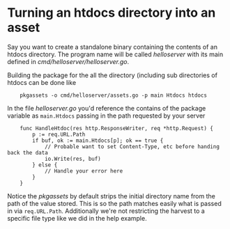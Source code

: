 
# Turning an htdocs directory into an asset

Say you want to create a standalone binary containing the contents of an htdocs directory. The program
name will be called _helloserver_ with its main defined in *cmd/helloserver/helloserver.go*.

Building the package for the all the directory (including sub directories of htdocs can be done
like

```
    pkgassets -o cmd/helloserver/assets.go -p main Htdocs htdocs
```

In the file *helloserver.go* you'd reference the contains of the package variable as `main.Htdocs` passing in the
path requested by your server

```
    func HandleHtdoc(res http.ResponseWriter, req *http.Request) {
        p := req.URL.Path
        if buf, ok := main.Htdocs[p]; ok == true {
            // Probable want to set Content-Type, etc before handing back the data
            io.Write(res, buf)
        } else {
            // Handle your error here
        }
    }
```

Notice the _pkgassets_ by default strips the initial directory name from the path of the value stored. This is
so the path matches easily what is passed in via `req.URL.Path`. Additionally we're not restricting the harvest
to a specific file type like we did in the help example.

